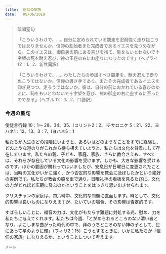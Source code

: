 ```yaml
---
title:  信仰の家族
date:   08/06/2019
---
```


> <p>暗唱聖句</p>
> 「こういうわけで、……自分に定められている競走を忍耐強く走り抜こうではありませんか、信仰の創始者また完成者であるイエスを見つめながら。このイエスは、御自身の前にある喜びを捨て、恥をもいとわないで十字架の死を耐え忍び、神の玉座の右にお座りになったのです」（ヘブライ 12：1、2、新共同訳）

> <p></p>
> 「こういうわけで、……わたしたちの参加すべき競走を、耐え忍んで走りぬこうではないか。信仰の導き手であり、またその完成者であるイエスを仰ぎ見つつ、走ろうではないか。彼は、自分の前におかれている喜びのゆえに、恥をもいとわないで十字架を忍び、神の御座の右に座するに至ったのである」（ヘブル 12：1、2、口語訳）

### 今週の聖句
使徒言行録 10：1～ 28、34、35、Ⅰコリント2：2、Ⅰテサロニケ 5：21、22、ヨハネ1：12、13、3：7、Ⅰヨハネ5：1

私たちが人生のどの段階にいようと、あるいはどのようなことをすでに経験し、どのような道のりがこれから待ち構えていようと、私たちは文化を背景にして存在しています。私たちの親、子ども、家庭、家族、さらに教会さえも、すべては、それらが存在している文化の影響を受けます。しかも、大きな影響を受けるのです。ほかの要因が関わってはいましたが、安息日が日曜日に変更されたことは、当時の文化がいかに強く、かつ否定的な影響を教会に及ぼしたかという絶好の実例です。私たちが教会の脇を車で通り、日曜礼拝の看板を見るたびに、文化の力がどれほど広範に及ぶのかということをはっきり思い出させられます。

クリスチャンの家庭は、四六時中、文化的な問題に直面します。時として、文化的影響は良いものになりえますが、たいていの場合、その影響は否定的です。

すばらしいことに、福音の力は、文化がもたらす難題に対処する光、慰め、力を私たちに与えてくれます。私たちは今週、「とがめられるところのない清い者となり、よこしまな曲がった時代の中で、非のうちどころのない神の子として、世にあって星のように輝」（フィリ2：15）こうとするときに、いかに私たちが「信仰の家族」になりえるか、ということについて考えます。

`ノート`